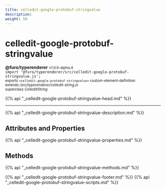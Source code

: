 ```yaml
---
title: celledit-google-protobuf-stringvalue
description: 
weight: 50
---
```


# celledit-google-protobuf-stringvalue
**@furo/typerenderer** <small>v1.0.0-alpha.4</small>
<br>`import '@furo/typerenderer/src/celledit-google-protobuf-stringvalue.js';`<small>
<br>exports `<celledit-google-protobuf-stringvalue>` custom-element-definition
<br>extends */src/typerenderer/celledit-string.js*
<br>superclass *CelleditString*</small>

{{% api "_celledit-google-protobuf-stringvalue-head.md" %}}

****



{{% api "_celledit-google-protobuf-stringvalue-description.md" %}}


## Attributes and Properties
{{% api "_celledit-google-protobuf-stringvalue-properties.md" %}}



## Methods
{{% api "_celledit-google-protobuf-stringvalue-methods.md" %}}





{{% api "_celledit-google-protobuf-stringvalue-footer.md" %}}
{{% api "_celledit-google-protobuf-stringvalue-scripts.md" %}}

